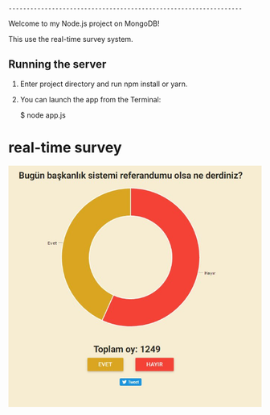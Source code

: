     ----------------------------------------------------------------- 


Welcome to my Node.js project on MongoDB!

This use the real-time survey system.

## Running the server

1) Enter project directory and run npm install or yarn.

2) You can launch the app from the Terminal:

    $ node app.js

# real-time survey

![Alt text](https://github.com/mertingen/survey/blob/master/public/survey.jpg?raw=true "Real-Time Survey")

